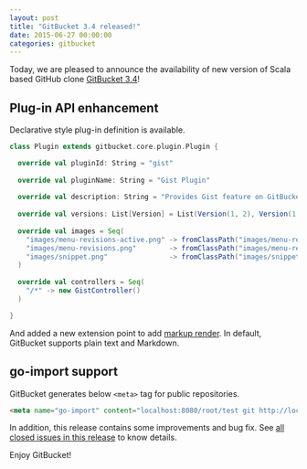 ```yaml
---
layout: post
title: "GitBucket 3.4 released!"
date: 2015-06-27 00:00:00
categories: gitbucket
---
```


Today, we are pleased to announce the availability of new version of Scala based GitHub clone [GitBucket 3.4](https://github.com/gitbucket/gitbucket/releases/tag/3.4)!

## Plug-in API enhancement

Declarative style plug-in definition is available.

```scala
class Plugin extends gitbucket.core.plugin.Plugin {

  override val pluginId: String = "gist"
  
  override val pluginName: String = "Gist Plugin"
  
  override val description: String = "Provides Gist feature on GitBucket."
  
  override val versions: List[Version] = List(Version(1, 2), Version(1, 0))
  
  override val images = Seq(
    "images/menu-revisions-active.png" -> fromClassPath("images/menu-revisions-active.png"),
    "images/menu-revisions.png"        -> fromClassPath("images/menu-revisions.png"),
    "images/snippet.png"               -> fromClassPath("images/snippet.png")
  )
  
  override val controllers = Seq(
    "/*" -> new GistController()
  )

}
```

And added a new extension point to add [markup render](https://github.com/gitbucket/gitbucket/blob/master/src/main/scala/gitbucket/core/plugin/Renderer.scala). In default, GitBucket supports plain text and Markdown.

## go-import support

GitBucket generates below `<meta>` tag for public repositories.

```html
<meta name="go-import" content="localhost:8080/root/test git http://localhost:8080/git/root/test.git" />
```

In addition, this release contains some improvements and bug fix. See [all closed issues in this release](https://github.com/gitbucket/gitbucket/issues?q=is%3Aclosed+milestone%3A3.4) to know details.

Enjoy GitBucket!
